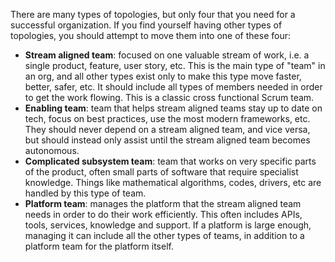 There are many types of topologies, but only four that you need for a successful organization. If you find yourself having other types of topologies, you should attempt to move them into one of these four:

- **Stream aligned team**: focused on one valuable stream of work, i.e. a single product, feature, user story, etc. This is the main type of "team" in an org, and all other types exist only to make this type move faster, better, safer, etc. It should include all types of members needed in order to get the work flowing. This is a classic cross functional Scrum team.
- **Enabling team**: team that helps stream aligned teams stay up to date on tech, focus on best practices, use the most modern frameworks, etc. They should never depend on a stream aligned team, and vice versa, but should instead only assist until the stream aligned team becomes autonomous.
- **Complicated subsystem team**: team that works on very specific parts of the product, often small parts of software that require specialist knowledge. Things like mathematical algorithms, codes, drivers, etc are handled by this type of team.
- **Platform team**: manages the platform that the stream aligned team needs in order to do their work efficiently. This often includes APIs, tools, services, knowledge and support. If a platform is large enough, managing it can include all the other types of teams, in addition to a platform team for the platform itself. 

